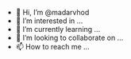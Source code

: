 - 👋 Hi, I’m @madarvhod
- 👀 I’m interested in ...
- 🌱 I’m currently learning ...
- 💞️ I’m looking to collaborate on ...
- 📫 How to reach me ...

<!---
madarvhod/madarvhod is a ✨ special ✨ repository because its `README.md` (this file) appears on your GitHub profile.
You can click the Preview link to take a look at your changes.
--->
